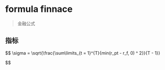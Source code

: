 
# formula finnace
> 金融公式


## 指标


$$
\sigma = \sqrt{\frac{\sum\limits_{t = 1}^{T}{min(r_pt - r_f, 0) ^ 2}}{T - 1}}

$$